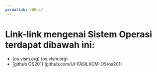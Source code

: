 ```yaml
---
permalink: /URLs/
---
```

# Link-link mengenai Sistem Operasi terdapat dibawah ini:
* [os.vlsm.org] (os.vlsm.org)
* [github OS201] (github.com/UI-FASILKOM-OS/os201)
